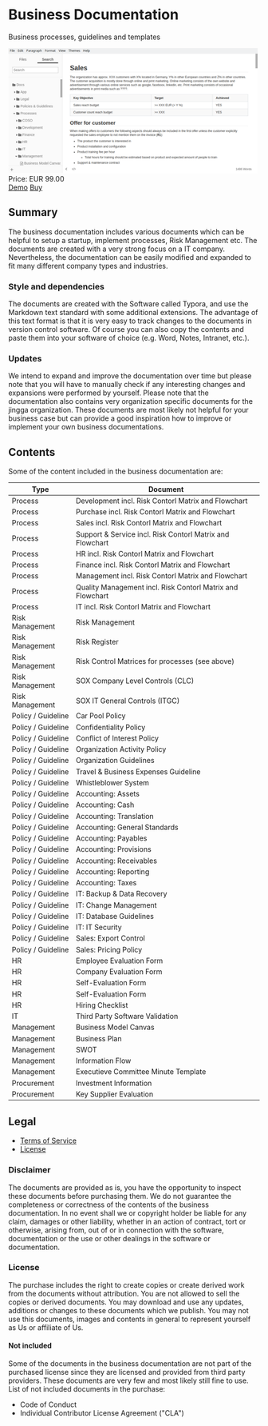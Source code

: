 # Business Documentation

Business processes, guidelines and templates

<div class="splash">
    <img alt="Splash" src="/content/solutions/finished/Business_Documentation/img/Business_Documentation_splash.png">
    <div class="price">Price: EUR 99.00</div>
    <div class="purchase">
        <a class="button" href="https://github.com/Karaka-Management/Organization-Guide">Demo</a>
        <a class="button" href="#">Buy</a>
    </div>
</div>

## Summary

The business documentation includes various documents which can be helpful to setup a startup, implement processes, Risk Management etc. The documents are created with a very strong focus on a IT company. Nevertheless, the documentation can be easily modified and expanded to fit many different company types and industries.

### Style and dependencies

The documents are created with the Software called Typora, and use the Markdown text standard with some additional extensions. The advantage of this text format is that it is very easy to track changes to the documents in version control software. Of course you can also copy the contents and paste them into your software of choice (e.g. Word, Notes, Intranet, etc.).

### Updates

We intend to expand and improve the documentation over time but please note that you will have to manually check if any interesting changes and expansions were performed by yourself. Please note that the documentation also contains very organization specific documents for the jingga organization. These documents are most likely not helpful for your business case but can provide a good inspiration how to improve or implement your own business documentations.

## Contents

Some of the content included in the business documentation are:

| Type               | Document                                                               |
| ------------------ | ---------------------------------------------------------------------- |
| Process            | Development incl. Risk Contorl Matrix and Flowchart					  |
| Process            | Purchase incl. Risk Contorl Matrix and Flowchart						  |
| Process            | Sales incl. Risk Contorl Matrix and Flowchart						  |
| Process            | Support & Service incl. Risk Contorl Matrix and Flowchart			  |
| Process            | HR incl. Risk Contorl Matrix and Flowchart							  |
| Process            | Finance incl. Risk Contorl Matrix and Flowchart						  |
| Process            | Management incl. Risk Contorl Matrix and Flowchart					  |
| Process            | Quality Management incl. Risk Contorl Matrix and Flowchart			  |
| Process            | IT incl. Risk Contorl Matrix and Flowchart							  |
| Risk Management    | Risk Management										   		  		  |
| Risk Management    | Risk Register														  |
| Risk Management    | Risk Control Matrices for processes (see above)						  |
| Risk Management    | SOX Company Level Controls (CLC)						   		  		  |
| Risk Management    | SOX IT General Controls (ITGC)						   		  		  |
| Policy / Guideline | Car Pool Policy 														  |
| Policy / Guideline | Confidentiality Policy 												  |
| Policy / Guideline | Conflict of Interest Policy											  |
| Policy / Guideline | Organization Activity Policy											  |
| Policy / Guideline | Organization Guidelines 												  |
| Policy / Guideline | Travel & Business Expenses Guideline									  |
| Policy / Guideline | Whistleblower System 												  |
| Policy / Guideline | Accounting: Assets		 											  |
| Policy / Guideline | Accounting: Cash		 												  |
| Policy / Guideline | Accounting: Translation 												  |
| Policy / Guideline | Accounting: General Standards										  |
| Policy / Guideline | Accounting: Payables	 												  |
| Policy / Guideline | Accounting: Provisions	 											  |
| Policy / Guideline | Accounting: Receivables	 											  |
| Policy / Guideline | Accounting: Reporting	 											  |
| Policy / Guideline | Accounting: Taxes		 											  |
| Policy / Guideline | IT: Backup & Data Recovery 											  |
| Policy / Guideline | IT: Change Management	 											  |
| Policy / Guideline | IT: Database Guidelines	 											  |
| Policy / Guideline | IT: IT Security			 											  |
| Policy / Guideline | Sales: Export Control	 											  |
| Policy / Guideline | Sales: Pricing Policy	 											  |
| HR				 | Employee Evaluation Form	 											  |
| HR				 | Company Evaluation Form	 											  |
| HR				 | Self-Evaluation Form		 											  |
| HR				 | Self-Evaluation Form		 											  |
| HR				 | Hiring Checklist			 											  |
| IT				 | Third Party Software Validation										  |
| Management		 | Business Model Canvas												  |
| Management		 | Business Plan														  |
| Management		 | SWOT																	  |
| Management		 | Information Flow														  |
| Management		 | Executieve Committee Minute Template									  |
| Procurement		 | Investment Information												  |
| Procurement		 | Key Supplier Evaluation												  |

## Legal

* [Terms of Service](/en/terms)
* [License](https://github.com/Karaka-Management/OCRImageOptimizerApp/blob/master/LICENSE.txt)

### Disclaimer

The documents are provided as is, you have the opportunity to inspect these documents before purchasing them. We do not guarantee the completeness or correctness of the contents of the business documentation. In no event shall we or copyright holder be liable for any claim, damages or other liability, whether in an action of contract, tort or otherwise, arising from, out of or in connection with the software, documentation or the use or other dealings in the software or documentation.

### License

The purchase includes the right to create copies or create derived work from the documents without attribution. You are not allowed to sell the copies or derived documents. You may download and use any updates, additions or changes to these documents which we publish. You may not use this documents, images and contents in general to represent yourself as Us or affiliate of Us.

#### Not included

Some of the documents in the business documentation are not part of the purchased license since they are licensed and provided from third party providers. These documents are very few and most likely still fine to use. List of not included documents in the purchase:

* Code of Conduct
* Individual Contributor License Agreement ("CLA")
